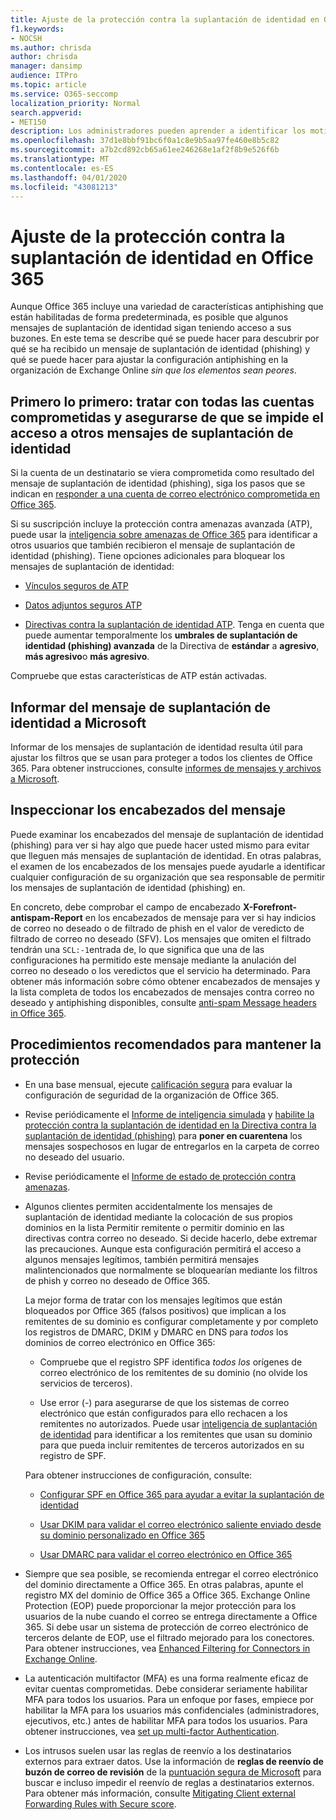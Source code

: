 ```yaml
---
title: Ajuste de la protección contra la suplantación de identidad en Office 365
f1.keywords:
- NOCSH
ms.author: chrisda
author: chrisda
manager: dansimp
audience: ITPro
ms.topic: article
ms.service: O365-seccomp
localization_priority: Normal
search.appverid:
- MET150
description: Los administradores pueden aprender a identificar los motivos por los que se obtienen los mensajes de suplantación de identidad (phishing) y cómo hacerlo para evitar más mensajes de suplantación de identidad en el futuro.
ms.openlocfilehash: 37d1e8bbf91bc6f0a1c8e9b5aa97fe460e8b5c82
ms.sourcegitcommit: a7b2cd892cb65a61ee246268e1af2f8b9e526f6b
ms.translationtype: MT
ms.contentlocale: es-ES
ms.lasthandoff: 04/01/2020
ms.locfileid: "43081213"
---
```

# <a name="tune-anti-phishing-protection-in-office-365"></a>Ajuste de la protección contra la suplantación de identidad en Office 365

Aunque Office 365 incluye una variedad de características antiphishing que están habilitadas de forma predeterminada, es posible que algunos mensajes de suplantación de identidad sigan teniendo acceso a sus buzones. En este tema se describe qué se puede hacer para descubrir por qué se ha recibido un mensaje de suplantación de identidad (phishing) y qué se puede hacer para ajustar la configuración antiphishing en la organización de Exchange Online _sin que los elementos sean peores_.

## <a name="first-things-first-deal-with-any-compromised-accounts-and-make-sure-you-block-any-more-phishing-messages-from-getting-through"></a>Primero lo primero: tratar con todas las cuentas comprometidas y asegurarse de que se impide el acceso a otros mensajes de suplantación de identidad

Si la cuenta de un destinatario se viera comprometida como resultado del mensaje de suplantación de identidad (phishing), siga los pasos que se indican en [responder a una cuenta de correo electrónico comprometida en Office 365](responding-to-a-compromised-email-account.md).

Si su suscripción incluye la protección contra amenazas avanzada (ATP), puede usar la [inteligencia sobre amenazas de Office 365](office-365-ti.md) para identificar a otros usuarios que también recibieron el mensaje de suplantación de identidad (phishing). Tiene opciones adicionales para bloquear los mensajes de suplantación de identidad:

- [Vínculos seguros de ATP](set-up-atp-safe-links-policies.md)

- [Datos adjuntos seguros ATP](set-up-atp-safe-attachments-policies.md)

- [Directivas contra la suplantación de identidad ATP](set-up-anti-phishing-policies.md). Tenga en cuenta que puede aumentar temporalmente los **umbrales de suplantación de identidad (phishing) avanzada** de la Directiva de **estándar** a **agresivo**, **más agresivo**o **más agresivo**.

Compruebe que estas características de ATP están activadas.

## <a name="report-the-phishing-message-to-microsoft"></a>Informar del mensaje de suplantación de identidad a Microsoft

Informar de los mensajes de suplantación de identidad resulta útil para ajustar los filtros que se usan para proteger a todos los clientes de Office 365. Para obtener instrucciones, consulte [informes de mensajes y archivos a Microsoft](report-junk-email-messages-to-microsoft.md).

## <a name="inspect-the-message-headers"></a>Inspeccionar los encabezados del mensaje

Puede examinar los encabezados del mensaje de suplantación de identidad (phishing) para ver si hay algo que puede hacer usted mismo para evitar que lleguen más mensajes de suplantación de identidad. En otras palabras, el examen de los encabezados de los mensajes puede ayudarle a identificar cualquier configuración de su organización que sea responsable de permitir los mensajes de suplantación de identidad (phishing) en.

En concreto, debe comprobar el campo de encabezado **X-Forefront-antispam-Report** en los encabezados de mensaje para ver si hay indicios de correo no deseado o de filtrado de phish en el valor de veredicto de filtrado de correo no deseado (SFV). Los mensajes que omiten el filtrado tendrán una `SCL:-1`entrada de, lo que significa que una de las configuraciones ha permitido este mensaje mediante la anulación del correo no deseado o los veredictos que el servicio ha determinado. Para obtener más información sobre cómo obtener encabezados de mensajes y la lista completa de todos los encabezados de mensajes contra correo no deseado y antiphishing disponibles, consulte [anti-spam Message headers in Office 365](anti-spam-message-headers.md).

## <a name="best-practices-to-stay-protected"></a>Procedimientos recomendados para mantener la protección

- En una base mensual, ejecute [calificación segura](../mtp/microsoft-secure-score.md) para evaluar la configuración de seguridad de la organización de Office 365.

- Revise periódicamente el [Informe de inteligencia simulada](learn-about-spoof-intelligence.md) y [habilite la protección contra la suplantación de identidad en la Directiva contra la suplantación de identidad (phishing)](learn-about-spoof-intelligence.md#configuring-the-anti-spoofing-policy) para **poner en cuarentena** los mensajes sospechosos en lugar de entregarlos en la carpeta de correo no deseado del usuario.

- Revise periódicamente el [Informe de estado de protección contra amenazas](view-reports-for-atp.md#threat-protection-status-report).

- Algunos clientes permiten accidentalmente los mensajes de suplantación de identidad mediante la colocación de sus propios dominios en la lista Permitir remitente o permitir dominio en las directivas contra correo no deseado. Si decide hacerlo, debe extremar las precauciones. Aunque esta configuración permitirá el acceso a algunos mensajes legítimos, también permitirá mensajes malintencionados que normalmente se bloquearían mediante los filtros de phish y correo no deseado de Office 365.

  La mejor forma de tratar con los mensajes legítimos que están bloqueados por Office 365 (falsos positivos) que implican a los remitentes de su dominio es configurar completamente y por completo los registros de DMARC, DKIM y DMARC en DNS para _todos_ los dominios de correo electrónico en Office 365:

  - Compruebe que el registro SPF identifica _todos los_ orígenes de correo electrónico de los remitentes de su dominio (no olvide los servicios de terceros).

  - Use error (\-) para asegurarse de que los sistemas de correo electrónico que están configurados para ello rechacen a los remitentes no autorizados. Puede usar [inteligencia de suplantación de identidad](learn-about-spoof-intelligence.md) para identificar a los remitentes que usan su dominio para que pueda incluir remitentes de terceros autorizados en su registro de SPF.

  Para obtener instrucciones de configuración, consulte:
  
  - [Configurar SPF en Office 365 para ayudar a evitar la suplantación de identidad](set-up-spf-in-office-365-to-help-prevent-spoofing.md)

  - [Usar DKIM para validar el correo electrónico saliente enviado desde su dominio personalizado en Office 365](use-dkim-to-validate-outbound-email.md)

  - [Usar DMARC para validar el correo electrónico en Office 365](use-dmarc-to-validate-email.md)

- Siempre que sea posible, se recomienda entregar el correo electrónico del dominio directamente a Office 365. En otras palabras, apunte el registro MX del dominio de Office 365 a Office 365. Exchange Online Protection (EOP) puede proporcionar la mejor protección para los usuarios de la nube cuando el correo se entrega directamente a Office 365. Si debe usar un sistema de protección de correo electrónico de terceros delante de EOP, use el filtrado mejorado para los conectores. Para obtener instrucciones, vea [Enhanced Filtering for Connectors in Exchange Online](https://docs.microsoft.com/Exchange/mail-flow-best-practices/use-connectors-to-configure-mail-flow/enhanced-filtering-for-connectors).

- La autenticación multifactor (MFA) es una forma realmente eficaz de evitar cuentas comprometidas. Debe considerar seriamente habilitar MFA para todos los usuarios. Para un enfoque por fases, empiece por habilitar la MFA para los usuarios más confidenciales (administradores, ejecutivos, etc.) antes de habilitar MFA para todos los usuarios. Para obtener instrucciones, vea [set up multi-factor Authentication](../../admin/security-and-compliance/set-up-multi-factor-authentication.md).

- Los intrusos suelen usar las reglas de reenvío a los destinatarios externos para extraer datos. Use la información de **reglas de reenvío de buzón de correo de revisión** de la [puntuación segura de Microsoft](../mtp/microsoft-secure-score.md) para buscar e incluso impedir el reenvío de reglas a destinatarios externos. Para obtener más información, consulte [Mitigating Client external Forwarding Rules with Secure score](https://blogs.technet.microsoft.com/office365security/mitigating-client-external-forwarding-rules-with-secure-score/).
